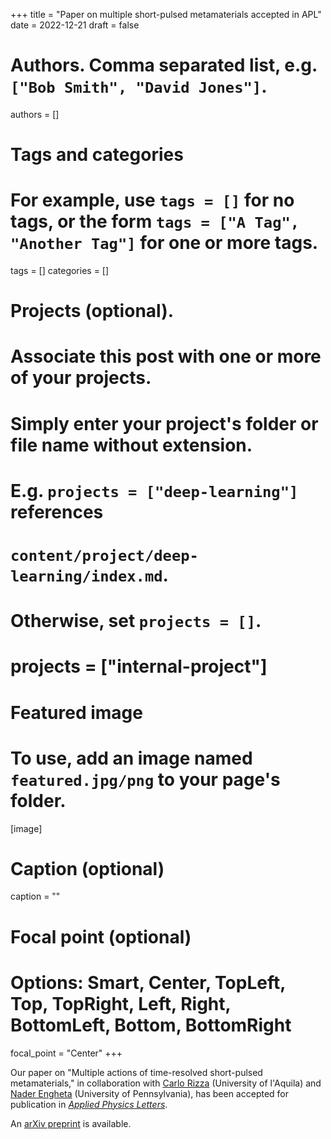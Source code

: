 +++
title = "Paper on multiple short-pulsed metamaterials accepted in APL"
date = 2022-12-21
draft = false

# Authors. Comma separated list, e.g. `["Bob Smith", "David Jones"]`.
authors = []

# Tags and categories
# For example, use `tags = []` for no tags, or the form `tags = ["A Tag", "Another Tag"]` for one or more tags.
tags = []
categories = []

# Projects (optional).
#   Associate this post with one or more of your projects.
#   Simply enter your project's folder or file name without extension.
#   E.g. `projects = ["deep-learning"]` references
#   `content/project/deep-learning/index.md`.
#   Otherwise, set `projects = []`.
# projects = ["internal-project"]

# Featured image
# To use, add an image named `featured.jpg/png` to your page's folder.
[image]
  # Caption (optional)
  caption = ""

  # Focal point (optional)
  # Options: Smart, Center, TopLeft, Top, TopRight, Left, Right, BottomLeft, Bottom, BottomRight
  focal_point = "Center"
+++

Our paper on "Multiple actions of time-resolved short-pulsed metamaterials," in collaboration with [Carlo Rizza](https://scholar.google.it/citations?user=kmPd1kYAAAAJ&hl=it) (University of l'Aquila) and [Nader Engheta](https://www.seas.upenn.edu/~engheta/index.htm) (University of Pennsylvania),
has been accepted for publication in [*Applied Physics Letters*](https://aip.scitation.org/journal/apl).

An [arXiv preprint](http://arxiv.org/abs/2212.08336) is available.
